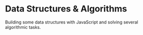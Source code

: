 # Data Structures & Algorithms

Building some data structures with JavaScript and solving several algorithmic tasks.
